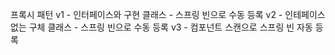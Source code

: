 프록시 패턴
v1 - 인터페이스와 구현 클래스 - 스프링 빈으로 수동 등록
v2 - 인테페이스 없는 구체 클래스 - 스프링 빈으로 수동 등록
v3 - 컴포넌트 스캔으로 스프링 빈 자동 등록
